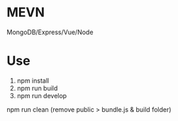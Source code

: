 # MEVN
MongoDB/Express/Vue/Node

# Use 
1. npm install
2. npm run build
3. npm run develop

npm run clean (remove public > bundle.js & build folder)
